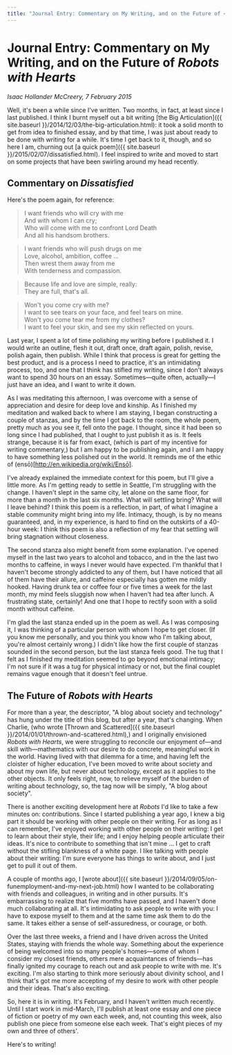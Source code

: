 ```yaml
---
title: "Journal Entry: Commentary on My Writing, and on the Future of <i>Robots with Hearts</i>"
---
```


Journal Entry: Commentary on My Writing, and on the Future of *Robots with Hearts*
===

*Isaac Hollander McCreery, 7 February 2015*

Well, it's been a while since I've written.  Two months, in fact, at least since I last published.  I think I burnt myself out a bit writing [the Big Articulation]({{ site.baseurl }}/2014/12/03/the-big-articulation.html): it took a solid month to get from idea to finished essay, and by that time, I was just about ready to be done with writing for a while.  It's time I get back to it, though, and so here I am, churning out [a quick poem]({{ site.baseurl }}/2015/02/07/dissatisfied.html). I feel inspired to write and moved to start on some projects that have been swirling around my head recently.

Commentary on *Dissatisfied*
---

Here's the poem again, for reference:

> I want friends who will cry with me  
And with whom I can cry;  
Who will come with me to confront Lord Death  
And all his handsom brothers.  
  
> I want friends who will push drugs on me  
Love, alcohol, ambition, coffee ...  
Then wrest them away from me  
With tenderness and compassion.  
  
> Because life and love are simple, really:  
They are full, that's all.  
  
> Won't you come cry with me?  
I want to see tears on your face, and feel tears on mine.  
Won't you come tear me from my clothes?  
I want to feel your skin, and see my skin reflected on yours.

Last year, I spent a lot of time polishing my writing before I published it.  I would write an outline, flesh it out, draft once, draft again, polish, revise, polish again, then publish.  While I think that process is great for getting the best product, and is a process I need to practice, it's an intimidating process, too, and one that I think has stifled my writing, since I don't always want to spend 30 hours on an essay.  Sometimes—quite often, actually—I just have an idea, and I want to write it down.

As I was meditating this afternoon, I was overcome with a sense of appreciation and desire for deep love and kinship.  As I finished my meditation and walked back to where I am staying, I began constructing a couple of stanzas, and by the time I got back to the room, the whole poem, pretty much as you see it, fell onto the page.  I thought, since it had been so long since I had published, that I ought to just publish it as is.  It feels strange, because it is far from exact, (which is part of my incentive for writing commentary,) but I am happy to be publishing again, and I am happy to have something less polished out in the world.  It reminds me of the ethic of (ensō)[http://en.wikipedia.org/wiki/Ensō].

I've already explained the immediate context for this poem, but I'll give a little more.  As I'm getting ready to settle in Seattle, I'm struggling with the change.  I haven't slept in the same city, let alone on the same floor, for more than a month in the last six months.  What will settling bring?  What will I leave behind?  I think this poem is a reflection, in part, of what I imagine a stable community might bring into my life.  Intimacy, though, is by no means guaranteed, and, in my experience, is hard to find on the outskirts of a 40-hour week: I think this poem is also a reflection of my fear that settling will bring stagnation without closeness.

The second stanza also might benefit from some explanation.  I've opened myself in the last two years to alcohol and tobacco, and in the the last two months to caffeine, in ways I never would have expected.  I'm thankful that I haven't become strongly addicted to any of them, but I have noticed that all of them have their allure, and caffeine especially has gotten me mildly hooked.  Having drunk tea or coffee four or five times a week for the last month, my mind feels sluggish now when I haven't had tea after lunch.  A frustrating state, certainly!  And one that I hope to rectify soon with a solid month without caffeine.

I'm glad the last stanza ended up in the poem as well.  As I was composing it, I was thinking of a particular person with whom I hope to get closer.  (If you know me personally, and you think you know who I'm talking about, you're almost certainly wrong.)  I didn't like how the first couple of stanzas sounded in the second person, but the last stanza feels good.  The tug that I felt as I finished my meditation seemed to go beyond emotional intimacy; I'm not sure if it was a tug for physical intimacy or not, but the final couplet remains vague enough that it doesn't feel untrue.

The Future of *Robots with Hearts*
---

For more than a year, the descriptor, "A blog about society and technology" has hung under the title of this blog, but after a year, that's changing.  When Charlie, (who wrote [Thrown and Scattered]({{ site.baseurl }}/2014/01/01/thrown-and-scattered.html),) and I originally envisioned *Robots with Hearts*, we were struggling to reconcile our enjoyment of—and skill with—mathematics with our desire to do concrete, meaningful work in the world.  Having lived with that dilemma for a time, and having left the cloister of higher education, I've been moved to write about society and about my own life, but never about technology, except as it applies to the other objects.  It only feels right, now, to relieve myself of the burden of writing about technology, so, the tag now will be simply, "A blog about society".

There is another exciting development here at *Robots* I'd like to take a few minutes on: contributions.  Since I started publishing a year ago, I knew a big part it should be working with other people on their writing.  For as long as I can remember, I've enjoyed working with other people on their writing: I get to learn about their style, their life; and I enjoy helping people articulate their ideas.  It's nice to contribute to something that isn't mine ... I get to craft without the stifling blankness of a white page.  I like talking with people about their writing: I'm sure everyone has things to write about, and I just get to pull it out of them.

A couple of months ago, I [wrote about]({{ site.baseurl }}/2014/09/05/on-funemployment-and-my-next-job.html) how I wanted to be collaborating with friends and colleagues, in writing and in other pursuits.  It's embarrassing to realize that five months have passed, and I haven't done much collaborating at all.  It's intimidating to ask people to write with you: I have to expose myself to them and at the same time ask them to do the same.  It takes either a sense of self-assuredness, or courage, or both.

Over the last three weeks, a friend and I have driven across the United States, staying with friends the whole way.  Something about the experience of being welcomed into so many people's homes—some of whom I consider my closest friends, others mere acquaintances of friends—has finally ignited my courage to reach out and ask people to write with me.  It's exciting.  I'm also starting to think more seriously about divinity school, and I think that's got me more accepting of my desire to work with other people and their ideas.  That's also exciting.

So, here it is in writing.  It's February, and I haven't written much recently.  Until I start work in mid-March, I'll publish at least one essay and one piece of fiction or poetry of my own each week, and, not counting this week, also publish one piece from someone else each week.  That's eight pieces of my own and three of others'.

Here's to writing!